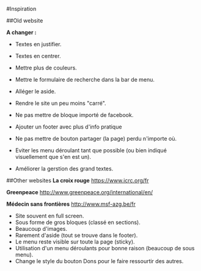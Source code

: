 #Inspiration

##Old website

**A changer :**

- Textes en justifier.

- Textes en centrer.

- Mettre plus de couleurs.

- Mettre le formulaire de recherche dans la bar de menu.

- Alléger le aside.

- Rendre le site un peu moins "carré".

- Ne pas mettre de bloque importé de facebook.

- Ajouter un footer avec plus d'info pratique

- Ne pas mettre de bouton partager (la page) perdu n'importe où.

- Eviter les menu déroulant tant que possible (ou bien indiqué visuellement que s'en est un).

- Améliorer la gerstion des grand textes.

##Other websites
**La croix rouge**
https://www.icrc.org/fr

**Greenpeace**
http://www.greenpeace.org/international/en/

**Médecin sans frontières**
http://www.msf-azg.be/fr

- Site souvent en full screen.
- Sous forme de gros bloques (classé en sections).
- Beaucoup d'images.
- Rarement d'aside (tout se trouve dans le footer).
- Le menu reste visible sur toute la page (sticky).
- Utilisation d'un menu déroulants pour bonne raison (beaucoup de sous menu).
- Change le style du bouton Dons pour le faire ressourtir des autres.